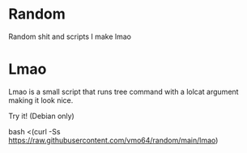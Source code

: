 # Random
Random shit and scripts I make lmao


# Lmao
Lmao is a small script that runs tree command with a lolcat argument making it look nice.

Try it! (Debian only)

bash <(curl -Ss https://raw.githubusercontent.com/vmo64/random/main/lmao)
